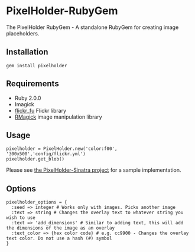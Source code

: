 PixelHolder-RubyGem
===================

The PixelHolder RubyGem - A standalone RubyGem for creating image placeholders.

Installation
---
```
gem install pixelholder
```

Requirements
---
* Ruby 2.0.0
* Imagick
* [flickr_fu](https://rubygems.org/gems/flickr_fu) Flickr library
* [RMagick](https://rubygems.org/gems/rmagick) image manipulation library

Usage
---
```
pixelholder = PixelHolder.new('color:f00', '300x500','config/flickr.yml')
pixelholder.get_blob()
```

Please see [the PixelHolder-Sinatra project](https://github.com/chrisdingli/PixelHolder-Sinatra) for a sample implementation.

Options
---
```
pixelholder_options = {
  :seed => integer # Works only with images. Picks another image
  :text => string # Changes the overlay text to whatever string you wish to use
  :text => 'add_dimensions' # Similar to adding text, this will add the dimensions of the image as an overlay
  :text_color => {hex color code} # e.g. cc9900 - Changes the overlay text color. Do not use a hash (#) symbol
}
```
